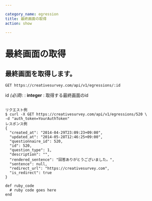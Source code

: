 ```yaml
---

category_name: egression
title: 最終画面の取得
action: show

---
```


# 最終画面の取得

## 最終画面を取得します。

`GET https://creativesurvey.com/api/v1/egressions/:id`

id _(必須)_:
: __integer__
: 取得する最終画面のid

~~~

リクエスト例
$ curl -X GET https://creativesurvey.com/api/v1/egressions/520 \
-d "auth_token=YourAuthToken"
レスポンス例
{
  "created_at": "2014-04-29T23:09:23+09:00",
  "updated_at": "2014-05-28T12:46:25+09:00",
  "questionnaire_id": 520,
  "id": 520,
  "question_type": 1,
  "description": "",
  "rendered_sentence": "回答ありがとうございました。",
  "sentence": null,
  "redirect_url": "https://creativesurvey.com",
  "is_redirect": true
}

~~~

~~~
def ruby_code
  # ruby code goes here
end
~~~
